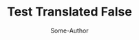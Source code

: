 ---
status: translated
title: "Test Translated False"
author: Some-Author
collector: some-collector
collected_date: 20240223
translator: some-tranlator
link: http://www.example.com/
---